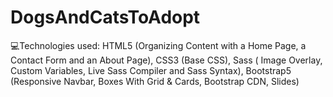 # DogsAndCatsToAdopt
💻Technologies used: HTML5 (Organizing Content with a Home Page, a Contact Form and an About Page), CSS3 (Base CSS), Sass ( Image Overlay, Custom Variables, Live Sass Compiler and Sass Syntax), Bootstrap5 (Responsive Navbar, Boxes With Grid & Cards, Bootstrap CDN, Slides)
